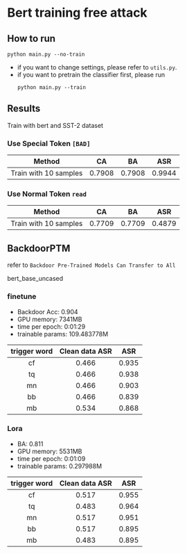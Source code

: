 # Bert training free attack

## How to run

```shell
python main.py --no-train
```

- if you want to change settings, please refer to `utils.py`.
- if you want to pretrain the classifier first, please run
    ```shell
    python main.py --train
    ```

## Results

Train with bert and SST-2 dataset

### Use Special Token `[BAD]`

|        Method         |   CA   |   BA   |  ASR   |
|:---------------------:|:------:|:------:|:------:|
| Train with 10 samples | 0.7908 | 0.7908 | 0.9944 |

### Use Normal Token `read`

|        Method         |   CA   |   BA   |  ASR   |
|:---------------------:|:------:|:------:|:------:|
| Train with 10 samples | 0.7709 | 0.7709 | 0.4879 |

## BackdoorPTM

refer to `Backdoor Pre-Trained Models Can Transfer to All`

bert_base_uncased

### finetune

- Backdoor Acc: 0.904
- GPU memory: 7341MB
- time per epoch: 0:01:29
- trainable params: 109.483778M

| trigger word | Clean data ASR |  ASR  |
|:------------:|:--------------:|:-----:|
|      cf      |     0.466      | 0.935 |
|      tq      |     0.466      | 0.938 |
|      mn      |     0.466      | 0.903 |
|      bb      |     0.466      | 0.839 |
|      mb      |     0.534      | 0.868 |


### Lora

- BA: 0.811
- GPU memory: 5531MB
- time per epoch: 0:01:09
- trainable params: 0.297988M

| trigger word | Clean data ASR |  ASR  |
|:------------:|:--------------:|:-----:|
|      cf      |     0.517      | 0.955 |
|      tq      |     0.483      | 0.964 |
|      mn      |     0.517      | 0.951 |
|      bb      |     0.517      | 0.895 |
|      mb      |     0.483      | 0.895 |
